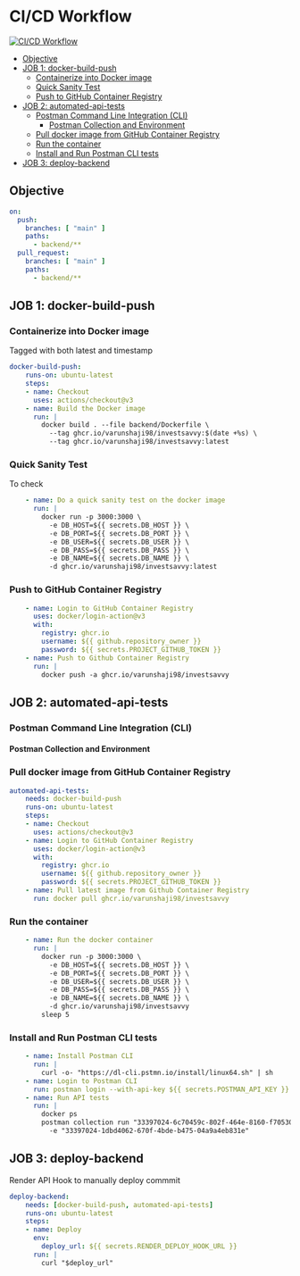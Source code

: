 # CI/CD Workflow
[![CI/CD Workflow](https://github.com/varunshaji98/investsavvy/actions/workflows/CI-CD-pipeline.yml/badge.svg?branch=main)](https://github.com/varunshaji98/investsavvy/actions/workflows/CI-CD-pipeline.yml)

- [Objective](#objective)
- [JOB 1: docker-build-push](#job-1-docker-build-push)
  - [Containerize into Docker image](#containerize-into-docker-image)
  - [Quick Sanity Test](#quick-sanity-test)
  - [Push to GitHub Container Registry](#push-to-github-container-registry)
- [JOB 2: automated-api-tests](#job-2-automated-api-tests)
  - [Postman Command Line Integration (CLI)](#postman-command-line-integration-cli)
    - [Postman Collection and Environment](#postman-collection-and-environment)
  - [Pull docker image from GitHub Container Registry](#pull-docker-image-from-github-container-registry)
  - [Run the container](#run-the-container)
  - [Install and Run Postman CLI tests](#install-and-run-postman-cli-tests)
- [JOB 3: deploy-backend](#job-3-deploy-backend)


## Objective

```yml
on:
  push:
    branches: [ "main" ]
    paths:
      - backend/**
  pull_request:
    branches: [ "main" ]
    paths:
      - backend/**
```

## JOB 1: docker-build-push

### Containerize into Docker image
Tagged with both latest and timestamp

```yml
docker-build-push:
    runs-on: ubuntu-latest
    steps:
    - name: Checkout 
      uses: actions/checkout@v3
    - name: Build the Docker image
      run: |
        docker build . --file backend/Dockerfile \
          --tag ghcr.io/varunshaji98/investsavvy:$(date +%s) \
          --tag ghcr.io/varunshaji98/investsavvy:latest
```

### Quick Sanity Test
To check

```yml
    - name: Do a quick sanity test on the docker image
      run: |
        docker run -p 3000:3000 \
          -e DB_HOST=${{ secrets.DB_HOST }} \
          -e DB_PORT=${{ secrets.DB_PORT }} \
          -e DB_USER=${{ secrets.DB_USER }} \
          -e DB_PASS=${{ secrets.DB_PASS }} \
          -e DB_NAME=${{ secrets.DB_NAME }} \
          -d ghcr.io/varunshaji98/investsavvy:latest
```

### Push to GitHub Container Registry

```yml
    - name: Login to GitHub Container Registry
      uses: docker/login-action@v3
      with:
        registry: ghcr.io
        username: ${{ github.repository_owner }}
        password: ${{ secrets.PROJECT_GITHUB_TOKEN }}
    - name: Push to Github Container Registry
      run: |
        docker push -a ghcr.io/varunshaji98/investsavvy
```

## JOB 2: automated-api-tests

### Postman Command Line Integration (CLI) 

#### Postman Collection and Environment

### Pull docker image from GitHub Container Registry
```yml
automated-api-tests:
    needs: docker-build-push
    runs-on: ubuntu-latest
    steps:
    - name: Checkout
      uses: actions/checkout@v3
    - name: Login to GitHub Container Registry
      uses: docker/login-action@v3
      with:
        registry: ghcr.io
        username: ${{ github.repository_owner }}
        password: ${{ secrets.PROJECT_GITHUB_TOKEN }}
    - name: Pull latest image from Github Container Registry
      run: docker pull ghcr.io/varunshaji98/investsavvy
```
### Run the container
```yml
    - name: Run the docker container
      run: |
        docker run -p 3000:3000 \
          -e DB_HOST=${{ secrets.DB_HOST }} \
          -e DB_PORT=${{ secrets.DB_PORT }} \
          -e DB_USER=${{ secrets.DB_USER }} \
          -e DB_PASS=${{ secrets.DB_PASS }} \
          -e DB_NAME=${{ secrets.DB_NAME }} \
          -d ghcr.io/varunshaji98/investsavvy
        sleep 5
```

### Install and Run Postman CLI tests

```yml
    - name: Install Postman CLI
      run: |
        curl -o- "https://dl-cli.pstmn.io/install/linux64.sh" | sh
    - name: Login to Postman CLI
      run: postman login --with-api-key ${{ secrets.POSTMAN_API_KEY }}
    - name: Run API tests
      run: |
        docker ps
        postman collection run "33397024-6c70459c-802f-464e-8160-f7053090d68a" \
          -e "33397024-1dbd4062-670f-4bde-b475-04a9a4eb831e"
```

## JOB 3: deploy-backend

Render API Hook to manually deploy commmit  
```yml
deploy-backend:
    needs: [docker-build-push, automated-api-tests]
    runs-on: ubuntu-latest
    steps:
    - name: Deploy
      env:
        deploy_url: ${{ secrets.RENDER_DEPLOY_HOOK_URL }}
      run: |
        curl "$deploy_url"
```
 